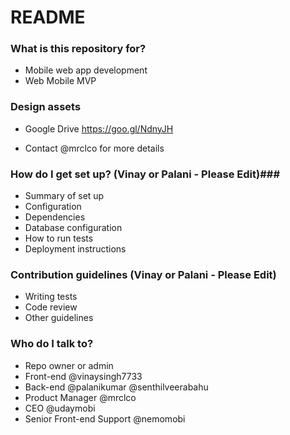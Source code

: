 # README #

### What is this repository for? ###

* Mobile web app development
* Web Mobile MVP

### Design assets ###

* Google Drive
https://goo.gl/NdnyJH

* Contact @mrclco for more details

### How do I get set up? (Vinay or Palani - Please Edit)###

* Summary of set up
* Configuration
* Dependencies
* Database configuration
* How to run tests
* Deployment instructions

### Contribution guidelines (Vinay or Palani - Please Edit) ###

* Writing tests
* Code review
* Other guidelines

### Who do I talk to? ###

* Repo owner or admin
* Front-end @vinaysingh7733 
* Back-end @palanikumar @senthilveerabahu
* Product Manager @mrclco 
* CEO @udaymobi 
* Senior Front-end Support @nemomobi